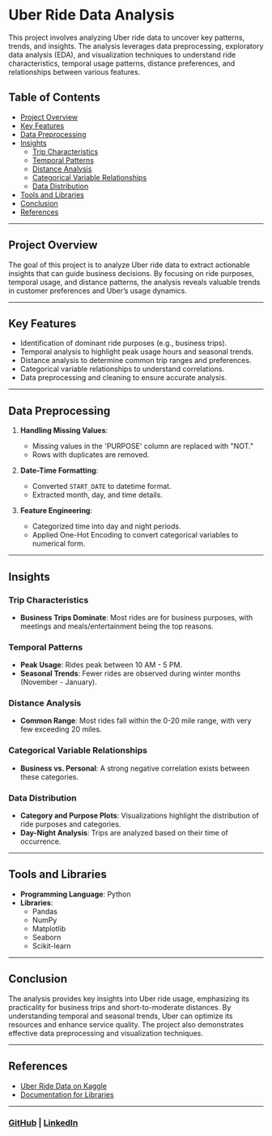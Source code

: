 # Uber Ride Data Analysis

This project involves analyzing Uber ride data to uncover key patterns, trends, and insights. The analysis leverages data preprocessing, exploratory data analysis (EDA), and visualization techniques to understand ride characteristics, temporal usage patterns, distance preferences, and relationships between various features.

## Table of Contents
- [Project Overview](#project-overview)
- [Key Features](#key-features)
- [Data Preprocessing](#data-preprocessing)
- [Insights](#insights)
  - [Trip Characteristics](#trip-characteristics)
  - [Temporal Patterns](#temporal-patterns)
  - [Distance Analysis](#distance-analysis)
  - [Categorical Variable Relationships](#categorical-variable-relationships)
  - [Data Distribution](#data-distribution)
- [Tools and Libraries](#tools-and-libraries)
- [Conclusion](#conclusion)
- [References](#references)

---

## Project Overview

The goal of this project is to analyze Uber ride data to extract actionable insights that can guide business decisions. By focusing on ride purposes, temporal usage, and distance patterns, the analysis reveals valuable trends in customer preferences and Uber’s usage dynamics.

---

## Key Features

- Identification of dominant ride purposes (e.g., business trips).
- Temporal analysis to highlight peak usage hours and seasonal trends.
- Distance analysis to determine common trip ranges and preferences.
- Categorical variable relationships to understand correlations.
- Data preprocessing and cleaning to ensure accurate analysis.

---

## Data Preprocessing

1. **Handling Missing Values**:
   - Missing values in the 'PURPOSE' column are replaced with "NOT."
   - Rows with duplicates are removed.

2. **Date-Time Formatting**:
   - Converted `START_DATE` to datetime format.
   - Extracted month, day, and time details.

3. **Feature Engineering**:
   - Categorized time into day and night periods.
   - Applied One-Hot Encoding to convert categorical variables to numerical form.

---

## Insights

### Trip Characteristics
- **Business Trips Dominate**: Most rides are for business purposes, with meetings and meals/entertainment being the top reasons.
  
### Temporal Patterns
- **Peak Usage**: Rides peak between 10 AM - 5 PM.
- **Seasonal Trends**: Fewer rides are observed during winter months (November - January).

### Distance Analysis
- **Common Range**: Most rides fall within the 0-20 mile range, with very few exceeding 20 miles.

### Categorical Variable Relationships
- **Business vs. Personal**: A strong negative correlation exists between these categories.

### Data Distribution
- **Category and Purpose Plots**: Visualizations highlight the distribution of ride purposes and categories.
- **Day-Night Analysis**: Trips are analyzed based on their time of occurrence.

---

## Tools and Libraries

- **Programming Language**: Python
- **Libraries**:
  - Pandas
  - NumPy
  - Matplotlib
  - Seaborn
  - Scikit-learn

---

## Conclusion

The analysis provides key insights into Uber ride usage, emphasizing its practicality for business trips and short-to-moderate distances. By understanding temporal and seasonal trends, Uber can optimize its resources and enhance service quality. The project also demonstrates effective data preprocessing and visualization techniques.

---

## References

- [Uber Ride Data on Kaggle](https://www.kaggle.com/)
- [Documentation for Libraries](https://www.python.org/)

---

### [GitHub](https://github.com/ayushpratapsingh1/Ride-Pattern-Analysis) | [LinkedIn](https://www.linkedin.com/in/ayushpratapsingh1/)
